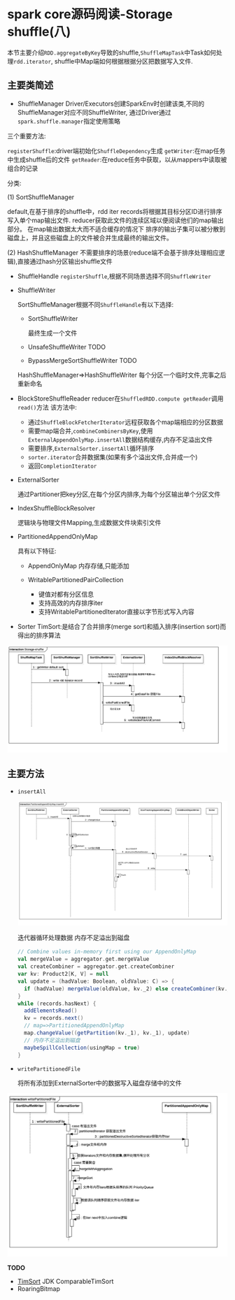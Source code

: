 # spark core源码阅读-Storage shuffle(八)

本节主要介绍`RDD.aggregateByKey`导致的shuffle,`ShuffleMapTask`中Task如何处理`rdd.iterator`,
shuffle中Map端如何根据根据分区把数据写入文件.

## 主要类简述
- ShuffleManager
 Driver/Executors创建SparkEnv时创建该类,不同的ShuffleManager对应不同ShuffleWriter,
 通过Driver通过`spark.shuffle.manager`指定使用策略
 
 三个重要方法:
 
  `registerShuffle`:driver端初始化`ShuffleDependency`生成
  `getWriter`:在map任务中生成shuffle后的文件
  `getReader`:在reduce任务中获取，以从mappers中读取被组合的记录
 
 分类:
 
 (1) SortShuffleManager
 
   default,在基于排序的shuffle中，rdd iter records将根据其目标分区ID进行排序写入单个map输出文件.
   reducer获取此文件的连续区域以便阅读他们的map输出部分。 在map输出数据太大而不适合缓存的情况下
   排序的输出子集可以被分散到磁盘上，并且这些磁盘上的文件被合并生成最终的输出文件。
  
 (2) HashShuffleManager
    不需要排序的场景(reduce端不会基于排序处理相应逻辑),直接通过hash分区输出shuffle文件
    
- ShuffleHandle
  `registerShuffle`,根据不同场景选择不同`ShuffleWriter`
  
- ShuffleWriter
  
  SortShuffleManager根据不同`ShuffleHandle`有以下选择:
    
    - SortShuffleWriter
      
      最终生成一个文件
      
    - UnsafeShuffleWriter TODO
    - BypassMergeSortShuffleWriter TODO
  
  HashShuffleManager=>HashShuffleWriter
    每个分区一个临时文件,完事之后重新命名
  

- BlockStoreShuffleReader
  reducer在`ShuffledRDD.compute getReader`调用`read()`方法
  该方法中:
    
    - 通过`ShuffleBlockFetcherIterator`远程获取各个map端相应的分区数据
    - 需要map端合并,`combineCombinersByKey`,使用`ExternalAppendOnlyMap.insertAll`数据结构缓存,内存不足溢出文件
    - 需要排序,`ExternalSorter.insertAll`循环排序
    - `sorter.iterator`合并数据集(如果有多个溢出文件,合并成一个)
    - 返回`CompletionIterator`
  

- ExternalSorter

  通过Partitioner把key分区,在每个分区内排序,为每个分区输出单个分区文件

- IndexShuffleBlockResolver

  逻辑块与物理文件Mapping,生成数据文件块索引文件
  

- PartitionedAppendOnlyMap

    具有以下特征:
    
    - AppendOnlyMap 内存存储,只能添加
    - WritablePartitionedPairCollection
    
      - 键值对都有分区信息
      - 支持高效的内存排序iter
      - 支持WritablePartitionedIterator直接以字节形式写入内容


- Sorter
  TimSort:是结合了合并排序(merge sort)和插入排序(insertion sort)而得出的排序算法

![Storage-shuffle.png](img/Storage-shuffle.png)



## 主要方法

- `insertAll`

  ![PartitionedAppendOnlyMap.insertAll.png](img/PartitionedAppendOnlyMap.insertAll.png)

    迭代器循环处理数据
    内存不足溢出到磁盘
  
  ```scala
  // Combine values in-memory first using our AppendOnlyMap
  val mergeValue = aggregator.get.mergeValue
  val createCombiner = aggregator.get.createCombiner
  var kv: Product2[K, V] = null
  val update = (hadValue: Boolean, oldValue: C) => {
    if (hadValue) mergeValue(oldValue, kv._2) else createCombiner(kv._2)
  }
  while (records.hasNext) {
    addElementsRead()
    kv = records.next()
    // map=>PartitionedAppendOnlyMap
    map.changeValue((getPartition(kv._1), kv._1), update)
    // 内存不足溢出到磁盘
    maybeSpillCollection(usingMap = true)
  }
  ```
- `writePartitionedFile`

  将所有添加到ExternalSorter中的数据写入磁盘存储中的文件

![writePartitionedFile.png](img/writePartitionedFile.png)


**TODO**
- [TimSort](http://blog.csdn.net/yangzhongblog/article/details/8184707) JDK ComparableTimSort
- RoaringBitmap